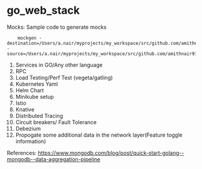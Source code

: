# go_web_stack



Mocks:
   Sample code to generate mocks
   
        mockgen -destination=/Users/a.nair/myprojects/my_workspace/src/github.com/amithnair91/go_web_stack/go_web_starter/app/commands/mocks/mock_storage.go -source=/Users/a.nair/myprojects/my_workspace/src/github.com/amithnair91/go_web_stack/go_web_starter/app/commands/storage/storage.go
        

1. Services in GO/Any other language
2. RPC
3. Load Testing/Perf Test (vegeta/gatling)
4. Kubernetes Yaml
5. Helm Chart
6. Minikube setup
7. Istio
8. Knative
9. Distributed Tracing
10. Circuit breakers/ Fault Tolerance
11. Debezium
12. Propogate some additional data in the network layer(Feature toggle information)


References:
https://www.mongodb.com/blog/post/quick-start-golang--mongodb--data-aggregation-pipeline
